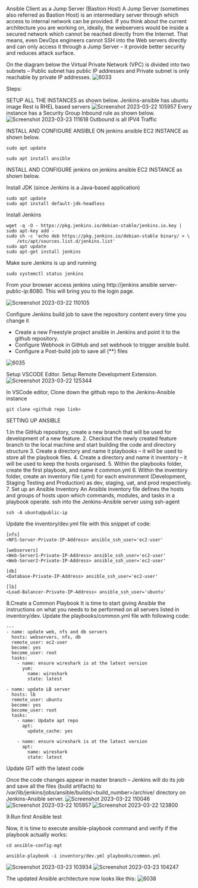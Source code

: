 Ansible Client as a Jump Server (Bastion Host)
A Jump Server (sometimes also referred as Bastion Host) is an intermediary server through which access to internal network can be provided. 
If you think about the current architecture you are working on, ideally, the webservers would be inside a secured network which cannot be reached directly from the Internet. That means, even DevOps engineers cannot SSH into the Web servers directly and can only access it through a Jump Server – it provide better security and reduces attack surface.

On the diagram below the Virtual Private Network (VPC) is divided into two subnets – Public subnet has public IP addresses and Private subnet is only reachable by private IP addresses.
![6033](https://user-images.githubusercontent.com/85270361/210153615-ea6cf398-05d3-45d0-9ea4-6daffac7fa4c.PNG)

Steps:

SETUP ALL THE INSTANCES as shown below.
Jenkins-ansible has ubuntu image
Rest is RHEL based servers
![Screenshot 2023-03-22 105957](https://user-images.githubusercontent.com/110480181/227113900-651d1dc8-f56b-4612-9230-d86901c20ddf.jpg)
Every instance has a Security Group Inbound rule as shown below.
![Screenshot 2023-03-23 111618](https://user-images.githubusercontent.com/110480181/227114687-99a4b611-1099-4097-a5ea-5aeb6128fbf1.jpg)
Outbound is all IPV4 Traffic

INSTALL AND CONFIGURE ANSIBLE ON jenkins ansible EC2 INSTANCE as shown below.

```
sudo apt update

sudo apt install ansible
```

INSTALL AND CONFIGURE jenkins on jenkins ansible EC2 INSTANCE as shown below.

Install JDK (since Jenkins is a Java-based application)
```
sudo apt update
sudo apt install default-jdk-headless
```
Install Jenkins
```
wget -q -O - https://pkg.jenkins.io/debian-stable/jenkins.io.key | sudo apt-key add -
sudo sh -c 'echo deb https://pkg.jenkins.io/debian-stable binary/ > \
    /etc/apt/sources.list.d/jenkins.list'
sudo apt update
sudo apt-get install jenkins
```
Make sure Jenkins is up and running
```
sudo systemctl status jenkins
```
From your browser access jenkins using http://jenkins ansible server-public-ip:8080. This will bring you to the login page.

![Screenshot 2023-03-22 110105](https://user-images.githubusercontent.com/110480181/227116005-78fa49ef-784f-46df-a245-848ad9604b34.jpg)

Configure Jenkins build job to save the repository content every time you change it

- Create a new Freestyle project ansible in Jenkins and point it to the github repository.
- Configure Webhook in GitHub and set webhook to trigger ansible build.
- Configure a Post-build job to save all (**) files

![6035](https://user-images.githubusercontent.com/85270361/210153832-75e74f67-0654-4fc1-bcdd-08c3d5a8fa76.PNG)

Setup VSCODE Editor. Setup Remote Development Extension.
![Screenshot 2023-03-22 125344](https://user-images.githubusercontent.com/110480181/227116626-9ba8cac6-882e-47de-8d25-0f033e2bfdd1.jpg)

In VSCode editor, Clone down the github repo to the Jenkins-Ansible instance

```
git clone <github repo link>
```
SETTING UP ANSIBLE

1.In the GitHub repository, create a new branch that will be used for development of a new feature.
2. Checkout the newly created feature branch to the local machine and start building the code and directory structure
3. Create a directory and name it playbooks – it will be used to store all the playbook files.
4. Create a directory and name it inventory – it will be used to keep the hosts organised.
5. Within the playbooks folder, create the first playbook, and name it common.yml
6. Within the inventory folder, create an inventory file (.yml) for each environment (Development, Staging Testing and Production) as dev, staging, uat, and prod respectively.
7. Set up an Ansible Inventory
An Ansible inventory file defines the hosts and groups of hosts upon which commands, modules, and tasks in a playbook operate.
ssh into the Jenkins-Ansible server using ssh-agent

```
ssh -A ubuntu@public-ip
```

Update the inventory/dev.yml file with this snippet of code:

```
[nfs]
<NFS-Server-Private-IP-Address> ansible_ssh_user='ec2-user'

[webservers]
<Web-Server1-Private-IP-Address> ansible_ssh_user='ec2-user'
<Web-Server2-Private-IP-Address> ansible_ssh_user='ec2-user'

[db]
<Database-Private-IP-Address> ansible_ssh_user='ec2-user' 

[lb]
<Load-Balancer-Private-IP-Address> ansible_ssh_user='ubuntu'
```
8.Create a Common Playbook
It is time to start giving Ansible the instructions on what you needs to be performed on all servers listed in inventory/dev.
Update the playbooks/common.yml file with following code:

```
---
- name: update web, nfs and db servers
  hosts: webservers, nfs, db
  remote_user: ec2-user
  become: yes
  become_user: root
  tasks:
    - name: ensure wireshark is at the latest version
      yum:
        name: wireshark
        state: latest

- name: update LB server
  hosts: lb
  remote_user: ubuntu
  become: yes
  become_user: root
  tasks:
    - name: Update apt repo
      apt: 
        update_cache: yes

    - name: ensure wireshark is at the latest version
      apt:
        name: wireshark
        state: latest
```
Update GIT with the latest code

Once the code changes appear in master branch – Jenkins will do its job and save all the files (build artifacts) to 
/var/lib/jenkins/jobs/ansible/builds/<build_number>/archive/ directory on Jenkins-Ansible server.
![Screenshot 2023-03-22 110046](https://user-images.githubusercontent.com/110480181/227116909-01c15521-6b23-4f9f-bad9-734ee1abc7a7.jpg)
![Screenshot 2023-03-22 105957](https://user-images.githubusercontent.com/110480181/227117170-d8e7186b-a079-4700-ba32-5fa1047cc90c.jpg)
![Screenshot 2023-03-22 123800](https://user-images.githubusercontent.com/110480181/227117307-52caf77e-c167-45cf-acde-cf76f8d45d96.jpg)

9.Run first Ansible test


Now, it is time to execute ansible-playbook command and verify if the playbook actually works:

```
cd ansible-config-mgt
```

```
ansible-playbook -i inventory/dev.yml playbooks/common.yml
```
![Screenshot 2023-03-23 103934](https://user-images.githubusercontent.com/110480181/227117418-7065143d-2a00-46bb-bde8-e6a9310e0b41.jpg)
![Screenshot 2023-03-23 104247](https://user-images.githubusercontent.com/110480181/227117443-5b68a69b-56d5-49e5-b745-ecc4811438f5.jpg)


The updated Ansible architecture now looks like this:
![6038](https://user-images.githubusercontent.com/85270361/210154593-092a4ee2-ab8b-4212-a260-8845c3f8693a.PNG)

